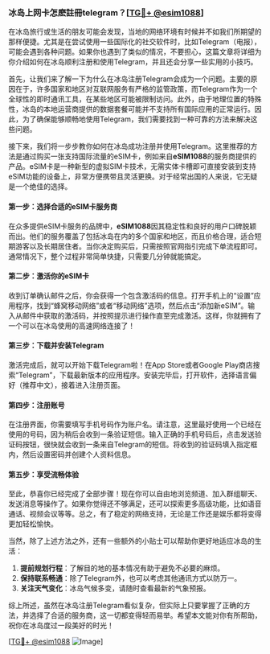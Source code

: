 ### 冰岛上网卡怎麽註冊telegram？[[TG💪+ @esim1088](https://t.me/s/esim1088)]

在冰岛旅行或生活的朋友可能会发现，当地的网络环境有时候并不如我们所期望的那样便捷。尤其是在尝试使用一些国际化的社交软件时，比如Telegram（电报），可能会遇到各种问题。如果你也遇到了类似的情况，不要担心，这篇文章将详细为你介绍如何在冰岛顺利注册和使用Telegram，并且还会分享一些实用的小技巧。

首先，让我们来了解一下为什么在冰岛注册Telegram会成为一个问题。主要的原因在于，许多国家和地区对互联网服务有严格的监管政策，而Telegram作为一个全球性的即时通讯工具，在某些地区可能被限制访问。此外，由于地理位置的特殊性，冰岛的本地运营商提供的数据套餐可能并不支持所有国际应用的正常运行。因此，为了确保能够顺畅地使用Telegram，我们需要找到一种可靠的方法来解决这些问题。

接下来，我们将一步步教你如何在冰岛成功注册并使用Telegram。这里推荐的方法是通过购买一张支持国际流量的eSIM卡，例如来自**eSIM1088**的服务商提供的产品。eSIM卡是一种新型的虚拟SIM卡技术，无需实体卡槽即可直接安装到支持eSIM功能的设备上，非常方便携带且灵活更换。对于经常出国的人来说，它无疑是一个绝佳的选择。

#### 第一步：选择合适的eSIM卡服务商

在众多提供eSIM卡服务的品牌中，**eSIM1088**因其稳定性和良好的用户口碑脱颖而出。他们的服务覆盖了包括冰岛在内的多个国家和地区，而且价格合理，适合短期游客以及长期居住者。当你决定购买后，只需按照官网指引完成下单流程即可。通常情况下，整个过程非常简单快捷，只需要几分钟就能搞定。

#### 第二步：激活你的eSIM卡

收到订单确认邮件之后，你会获得一个包含激活码的信息。打开手机上的“设置”应用程序，找到“蜂窝移动网络”或者“移动网络”选项，然后点击“添加新eSIM”。输入从邮件中获取的激活码，并按照提示进行操作直至完成激活。这样，你就拥有了一个可以在冰岛使用的高速网络连接了！

#### 第三步：下载并安装Telegram

激活完成后，就可以开始下载Telegram啦！在App Store或者Google Play商店搜索“Telegram”，下载最新版本的应用程序。安装完毕后，打开软件，选择语言偏好（推荐中文），接着进入注册页面。

#### 第四步：注册账号

在注册界面，你需要填写手机号码作为账户名。请注意，这里最好使用一个已经在使用的号码，因为稍后会收到一条验证短信。输入正确的手机号码后，点击发送验证码按钮，很快就会收到一条来自Telegram的短信。将收到的验证码填入指定框内，然后设置密码并创建个人资料信息。

#### 第五步：享受流畅体验

至此，恭喜你已经完成了全部步骤！现在你可以自由地浏览频道、加入群组聊天、发送消息等操作了。如果你觉得还不够满足，还可以探索更多高级功能，比如语音通话、视频会议等等。总之，有了稳定的网络支持，无论是工作还是娱乐都将变得更加轻松愉快。

当然，除了上述方法之外，还有一些额外的小贴士可以帮助你更好地适应冰岛的生活：

1. **提前规划行程**：了解目的地的基本情况有助于避免不必要的麻烦。
2. **保持联系畅通**：除了Telegram外，也可以考虑其他通讯方式以防万一。
3. **关注天气变化**：冰岛气候多变，请随时查看最新的气象预报。

综上所述，虽然在冰岛注册Telegram看似复杂，但实际上只要掌握了正确的方法，并选择了合适的服务商，这一切都变得轻而易举。希望本文能对你有所帮助，祝你在冰岛度过一段美好的时光！

[[TG💪+ @esim1088](https://t.me/s/esim1088) ![Image](https://i.postimg.cc/4NQfJmqS/Snipaste-2025-05-13-00-14-12.png)]